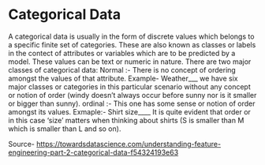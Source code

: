 # Categorical Data
A categorical data is usually in the form of discrete values which belongs to a specific finite set of categories. 
These are also known as classes or labels in the contect of attributes or variables which are to be predicted by a model. 
These values can be text or numeric in nature. There are two major classes of categorical data:
Normal :-
There is no concept of ordering amongst the values of that attribute.
Example- Weather___ we have six major classes or categories in this particular scenario without any concept or notion of order (windy doesn’t always occur before sunny nor is it smaller or bigger than sunny).
ordinal :- 
This one has some sense or notion of order amongst its values. 
Exmaple:- Shirt size____ It is quite evident that order or in this case ‘size’ matters when thinking about shirts (S is smaller than M which is smaller than L and so on).




Source- 
https://towardsdatascience.com/understanding-feature-engineering-part-2-categorical-data-f54324193e63